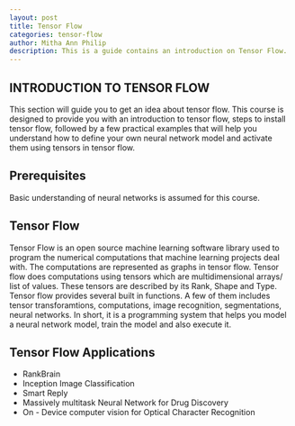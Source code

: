 ```yaml
---
layout: post
title: Tensor Flow  
categories: tensor-flow
author: Mitha Ann Philip
description: This is a guide contains an introduction on Tensor Flow.
---
```


## INTRODUCTION TO TENSOR FLOW

This section will guide you to get an idea about tensor flow. This course is designed to provide you with an introduction to tensor flow, steps to install tensor flow, followed by a few practical examples that will help you understand how to define your own neural network model and activate them using tensors in tensor flow. 

## Prerequisites
Basic understanding of neural networks is assumed for this course. 

## Tensor Flow 

Tensor Flow is an open source machine learning software library used to program the numerical computations that machine learning projects deal with. The computations are represented as graphs in tensor flow. Tensor flow does computations using tensors which are multidimensional arrays/ list of values. These tensors are described by its Rank, Shape and Type. Tensor flow provides several built in functions. A few of them includes tensor transforamtions, computations, image recognition, segmentations, neural networks. In short, it is a programming system that helps you model a neural network model, train the model and also execute it. 

## Tensor Flow Applications
- RankBrain
- Inception Image Classification
- Smart Reply
- Massively multitask Neural Network for Drug Discovery
- On - Device computer vision for Optical Character Recognition
